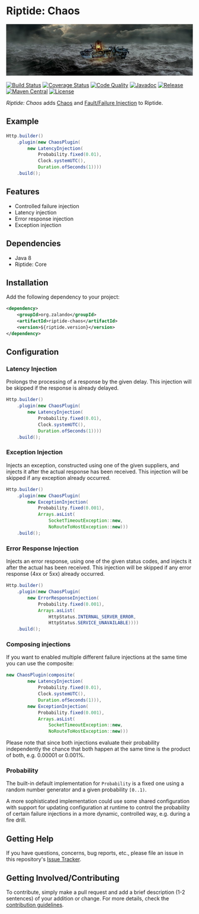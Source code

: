 # Riptide: Chaos

[![Glass of Water](../docs/boat.jpg)](https://pixabay.com/photos/boat-distress-sea-wave-forward-2624054/)

[![Build Status](https://img.shields.io/travis/zalando/riptide.svg)](https://travis-ci.org/zalando/riptide)
[![Coverage Status](https://img.shields.io/coveralls/zalando/riptide.svg)](https://coveralls.io/r/zalando/riptide)
[![Code Quality](https://img.shields.io/codacy/grade/1fbe3d16ca544c0c8589692632d114de/master.svg)](https://www.codacy.com/app/whiskeysierra/riptide)
[![Javadoc](https://www.javadoc.io/badge/org.zalando/riptide-chaos.svg)](http://www.javadoc.io/doc/org.zalando/riptide-chaos)
[![Release](https://img.shields.io/github/release/zalando/riptide.svg)](https://github.com/zalando/riptide/releases)
[![Maven Central](https://img.shields.io/maven-central/v/org.zalando/riptide-chaos.svg)](https://maven-badges.herokuapp.com/maven-central/org.zalando/riptide-chaos)
[![License](https://img.shields.io/badge/license-MIT-blue.svg)](https://raw.githubusercontent.com/zalando/riptide/master/LICENSE)

*Riptide: Chaos* adds [Chaos](https://en.wikipedia.org/wiki/Chaos_engineering) and [Fault/Failure Injection](https://en.wikipedia.org/wiki/Fault_injection) to Riptide.

## Example

```java
Http.builder()
    .plugin(new ChaosPlugin(
        new LatencyInjection(
            Probability.fixed(0.01), 
            Clock.systemUTC(), 
            Duration.ofSeconds(1))))
    .build();
```

## Features

- Controlled failure injection
- Latency injection
- Error response injection
- Exception injection

## Dependencies

- Java 8
- Riptide: Core

## Installation

Add the following dependency to your project:

```xml
<dependency>
    <groupId>org.zalando</groupId>
    <artifactId>riptide-chaos</artifactId>
    <version>${riptide.version}</version>
</dependency>
```

## Configuration

### Latency Injection

Prolongs the processing of a response by the given delay. This injection will be
skipped if the response is already delayed.

```java
Http.builder()
    .plugin(new ChaosPlugin(
        new LatencyInjection(
            Probability.fixed(0.01), 
            Clock.systemUTC(), 
            Duration.ofSeconds(1))))
    .build();
```

### Exception Injection

Injects an exception, constructed using one of the given suppliers, and injects it
after the actual response has been received. This injection will be skipped
if any exception already occurred.

```java
Http.builder()
    .plugin(new ChaosPlugin(
        new ExceptionInjection(
            Probability.fixed(0.001), 
            Arrays.asList(
                SocketTimeoutException::new,
                NoRouteToHostException::new)))
    .build();
```

### Error Response Injection

Injects an error response, using one of the given status codes, and injects it
after the actual has been received. This injection will be skipped if any
error response (4xx or 5xx) already occurred.

```java
Http.builder()
    .plugin(new ChaosPlugin(
        new ErrorResponseInjection(
            Probability.fixed(0.001), 
            Arrays.asList(
                HttpStatus.INTERNAL_SERVER_ERROR,
                HttpStatus.SERVICE_UNAVAILABLE))))
    .build();
```

### Composing injections

If you want to enabled multiple different failure injections at the same time you
can use the composite:

```java
new ChaosPlugin(composite(
        new LatencyInjection(
            Probability.fixed(0.01), 
            Clock.systemUTC(), 
            Duration.ofSeconds(1))),
        new ExceptionInjection(
            Probability.fixed(0.001), 
            Arrays.asList(
                SocketTimeoutException::new,
                NoRouteToHostException::new)))
```

Please note that since both injections evaluate their probability independently
the chance that both happen at the same time is the product of both, e.g. 0.00001 or 0.001%.

### Probability

The built-in default implementation for `Probability` is a fixed one using a random
number generator and a given probability `[0..1)`.

A more sophisticated implementation could use some shared configuration with support
for updating configuration at runtime to control the probability of certain failure
injections in a more dynamic, controlled way, e.g. during a fire drill.

## Getting Help

If you have questions, concerns, bug reports, etc., please file an issue in this repository's [Issue Tracker](../../../../issues).

## Getting Involved/Contributing

To contribute, simply make a pull request and add a brief description (1-2 sentences) of your addition or change. For
more details, check the [contribution guidelines](../.github/CONTRIBUTING.md).
